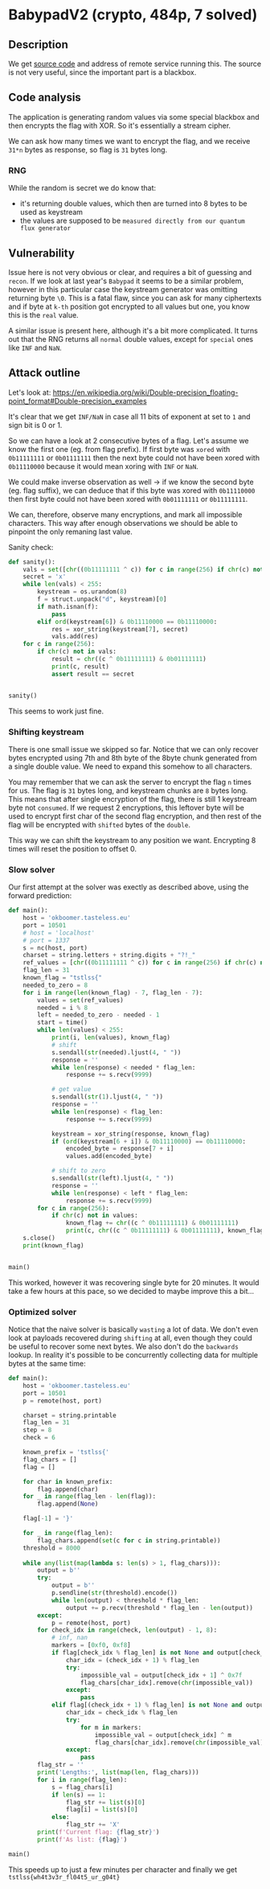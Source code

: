 # BabypadV2 (crypto, 484p, 7 solved)

## Description

We get [source code](chall.py) and address of remote service running this.
The source is not very useful, since the important part is a blackbox.

## Code analysis

The application is generating random values via some special blackbox and then encrypts the flag with XOR.
So it's essentially a stream cipher.

We can ask how many times we want to encrypt the flag, and we receive `31*n` bytes as response, so flag is `31` bytes long.

### RNG

While the random is secret we do know that:

- it's returning double values, which then are turned into 8 bytes to be used as keystream
- the values are supposed to be `measured directly from our quantum flux generator`

## Vulnerability

Issue here is not very obvious or clear, and requires a bit of guessing and `recon`.
If we look at last year's `Babypad` it seems to be a similar problem, however in this particular case the keystream generator was omitting returning byte `\0`.
This is a fatal flaw, since you can ask for many ciphertexts and if byte at `k-th` position got encrypted to all values but one, you know this is the `real` value.

A similar issue is present here, although it's a bit more complicated.
It turns out that the RNG returns all `normal` double values, except for `special` ones like `INF` and `NaN`.

## Attack outline

Let's look at:  https://en.wikipedia.org/wiki/Double-precision_floating-point_format#Double-precision_examples

It's clear that we get `INF/NaN` in case all 11 bits of exponent at set to `1` and sign bit is 0 or 1.

So we can have a look at 2 consecutive bytes of a flag.
Let's assume we know the first one (eg. from flag prefix).
If first byte was `xored` with `0b11111111` or `0b01111111` then the next byte could not have been xored with `0b11110000` because it would mean xoring with `INF` or `NaN`.

We could make inverse observation as well -> if we know the second byte (eg. flag suffix), we can deduce that if this byte was xored with `0b11110000` then first byte could not have been xored with `0b01111111` or `0b11111111`.

We can, therefore, observe many encryptions, and mark all impossible characters.
This way after enough observations we should be able to pinpoint the only remaning last value.

Sanity check:

```python
def sanity():
    vals = set([chr((0b11111111 ^ c)) for c in range(256) if chr(c) not in string.printable])
    secret = 'x'
    while len(vals) < 255:
        keystream = os.urandom(8)
        f = struct.unpack("d", keystream)[0]
        if math.isnan(f):
            pass
        elif ord(keystream[6]) & 0b11110000 == 0b11110000:
            res = xor_string(keystream[7], secret)
            vals.add(res)
    for c in range(256):
        if chr(c) not in vals:
            result = chr((c ^ 0b11111111) & 0b01111111)
            print(c, result)
            assert result == secret


sanity()
```

This seems to work just fine.

### Shifting keystream

There is one small issue we skipped so far.
Notice that we can only recover bytes encrypted using 7th and 8th byte of the 8byte chunk generated from a single double value.
We need to expand this somehow to all characters.

You may remember that we can ask the server to encrypt the flag `n` times for us.
The flag is `31` bytes long, and keystream chunks are `8` bytes long.
This means that after single encryption of the flag, there is still 1 keystream byte not `consumed`.
If we request 2 encryptions, this leftover byte will be used to encrypt first char of the second flag encryption, and then rest of the flag will be encrypted with `shifted` bytes of the `double`.

This way we can shift the keystream to any position we want.
Encrypting 8 times will reset the position to offset 0.

### Slow solver

Our first attempt at the solver was exectly as described above, using the forward prediction:

```python
def main():
    host = 'okboomer.tasteless.eu'
    port = 10501
    # host = 'localhost'
    # port = 1337
    s = nc(host, port)
    charset = string.letters + string.digits + "?!_"
    ref_values = [chr((0b11111111 ^ c)) for c in range(256) if chr(c) not in charset]
    flag_len = 31
    known_flag = "tstlss{"
    needed_to_zero = 8
    for i in range(len(known_flag) - 7, flag_len - 7):
        values = set(ref_values)
        needed = i % 8
        left = needed_to_zero - needed - 1
        start = time()
        while len(values) < 255:
            print(i, len(values), known_flag)
            # shift
            s.sendall(str(needed).ljust(4, " "))
            response = ''
            while len(response) < needed * flag_len:
                response += s.recv(9999)

            # get value
            s.sendall(str(1).ljust(4, " "))
            response = ''
            while len(response) < flag_len:
                response += s.recv(9999)

            keystream = xor_string(response, known_flag)
            if (ord(keystream[6 + i]) & 0b11110000) == 0b11110000:
                encoded_byte = response[7 + i]
                values.add(encoded_byte)

            # shift to zero
            s.sendall(str(left).ljust(4, " "))
            response = ''
            while len(response) < left * flag_len:
                response += s.recv(9999)
        for c in range(256):
            if chr(c) not in values:
                known_flag += chr((c ^ 0b11111111) & 0b01111111)
                print(c, chr((c ^ 0b11111111) & 0b01111111), known_flag, time() - start)
    s.close()
    print(known_flag)


main()
```

This worked, however it was recovering single byte for 20 minutes.
It would take a few hours at this pace, so we decided to maybe improve this a bit...

### Optimized solver

Notice that the naive solver is basically `wasting` a lot of data.
We don't even look at payloads recovered during `shifting` at all, even though they could be useful to recover some next bytes.
We also don't do the `backwards` lookup.
In reality it's possible to be concurrently collecting data for multiple bytes at the same time:

```python
def main():
    host = 'okboomer.tasteless.eu'
    port = 10501
    p = remote(host, port)

    charset = string.printable
    flag_len = 31
    step = 8
    check = 6

    known_prefix = 'tstlss{'
    flag_chars = []
    flag = []

    for char in known_prefix:
        flag.append(char)
    for _ in range(flag_len - len(flag)):
        flag.append(None)

    flag[-1] = '}'

    for _ in range(flag_len):
        flag_chars.append(set(c for c in string.printable))
    threshold = 8000
    
    while any(list(map(lambda s: len(s) > 1, flag_chars))):
        output = b''
        try:
            output = b''
            p.sendline(str(threshold).encode())
            while len(output) < threshold * flag_len:
                output += p.recv(threshold * flag_len - len(output))
        except:
            p = remote(host, port)
        for check_idx in range(check, len(output) - 1, 8):
            # inf, nan
            markers = [0xf0, 0xf8]
            if flag[check_idx % flag_len] is not None and output[check_idx] ^ ord(flag[check_idx % flag_len]) in markers:
                char_idx = (check_idx + 1) % flag_len
                try:
                    impossible_val = output[check_idx + 1] ^ 0x7f
                    flag_chars[char_idx].remove(chr(impossible_val))
                except:
                    pass
            elif flag[(check_idx + 1) % flag_len] is not None and output[check_idx + 1] ^ ord(flag[(check_idx + 1) % flag_len]) == 0x7f:
                char_idx = check_idx % flag_len
                try:
                    for m in markers:
                        impossible_val = output[check_idx] ^ m
                        flag_chars[char_idx].remove(chr(impossible_val))
                except:
                    pass
        flag_str = ''
        print('Lengths:', list(map(len, flag_chars)))
        for i in range(flag_len):
            s = flag_chars[i]
            if len(s) == 1:
                flag_str += list(s)[0]
                flag[i] = list(s)[0]
            else:
                flag_str += 'X'
        print(f'Current flag: {flag_str}')
        print(f'As list: {flag}')

main()
```

This speeds up to just a few minutes per character and finally we get `tstlss{wh4t3v3r_fl04t5_ur_g04t}`

